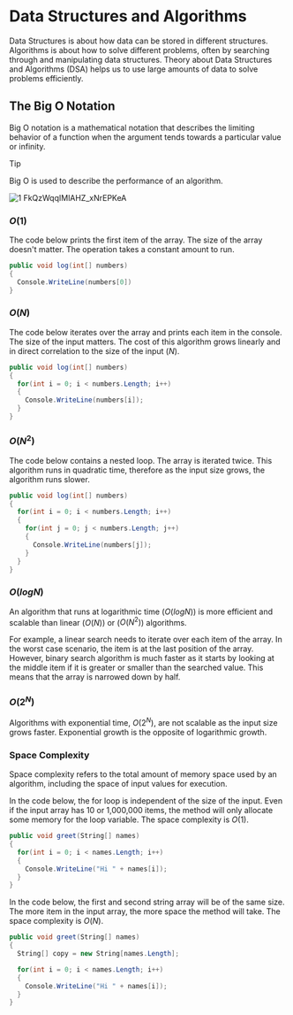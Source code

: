 # Data Structures and Algorithms
Data Structures is about how data can be stored in different structures. Algorithms is about how to solve different problems, often by searching through and manipulating data structures. Theory about Data Structures and Algorithms (DSA) helps us to use large amounts of data to solve problems efficiently.

## The Big O Notation
Big O notation is a mathematical notation that describes the limiting behavior of a function when the argument tends towards a particular value or infinity.

> [!TIP]
> Big O is used to describe the performance of an algorithm.

![1 FkQzWqqIMlAHZ_xNrEPKeA](https://github.com/rohan-bhautoo/Algorithms/assets/47154593/5ac2c1a4-1038-48df-9877-f7fc7c7e7592)

### $O(1)$
The code below prints the first item of the array. The size of the array doesn't matter. The operation takes a constant amount to run.
```c#
public void log(int[] numbers)
{
  Console.WriteLine(numbers[0])
}
```

### $O(N)$
The code below iterates over the array and prints each item in the console. The size of the input matters. The cost of this algorithm grows linearly and in direct correlation to the size of the input ($N$).
```c#
public void log(int[] numbers)
{
  for(int i = 0; i < numbers.Length; i++)
  {
    Console.WriteLine(numbers[i]);
  }
}
```

### $O(N^2)$
The code below contains a nested loop. The array is iterated twice. This algorithm runs in quadratic time, therefore as the input size grows, the algorithm runs slower.
```c#
public void log(int[] numbers)
{
  for(int i = 0; i < numbers.Length; i++)
  {
    for(int j = 0; j < numbers.Length; j++)
    {
      Console.WriteLine(numbers[j]);
    }
  }
}
```

### $O(log N)$
An algorithm that runs at logarithmic time ($O(log N)$) is more efficient and scalable than linear ($O(N)$) or ($O(N^2)$) algorithms.

For example, a linear search needs to iterate over each item of the array. In the worst case scenario, the item is at the last position of the array. However, binary search algorithm is much faster as it starts by looking at the middle item if it is greater or smaller than the searched value. This means that the array is narrowed down by half.

### $O(2^N)$
Algorithms with exponential time, $O(2^N)$, are not scalable as the input size grows faster. Exponential growth is the opposite of logarithmic growth.

### Space Complexity
Space complexity refers to the total amount of memory space used by an algorithm, including the space of input values for execution.

In the code below, the for loop is independent of the size of the input. Even if the input array has 10 or 1,000,000 items, the method will only allocate some memory for the loop variable. The space complexity is $O(1)$.

```c#
public void greet(String[] names)
{
  for(int i = 0; i < names.Length; i++)
  {
    Console.WriteLine("Hi " + names[i]);
  }
}
```

In the code below, the first and second string array will be of the same size. The more item in the input array, the more space the method will take. The space complexity is $O(N)$.

```c#
public void greet(String[] names)
{
  String[] copy = new String[names.Length];

  for(int i = 0; i < names.Length; i++)
  {
    Console.WriteLine("Hi " + names[i]);
  }
}
```
